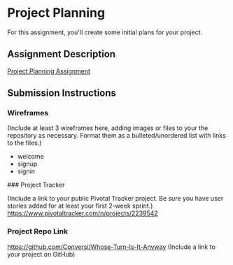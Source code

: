 # Project Planning
For this assignment, you'll create some initial plans for your project.

## Assignment Description
[Project Planning Assignment](https://education.launchcode.org/liftoff/assignments/planning/)

## Submission Instructions

### Wireframes

(Include at least 3 wireframes here, adding images or files to your the repository as necessary. Format them as a bulleted/unordered list with links to the files.)
<ul>
<li>welcome</li>
<li>signup</li>
<li>signin</li>
</ul>
### Project Tracker

(Include a link to your public Pivotal Tracker project. Be sure you have user stories added for at least your first 2-week sprint.)
https://www.pivotaltracker.com/n/projects/2239542
### Project Repo Link
https://github.com/Conversi/Whose-Turn-Is-It-Anyway
(Include a link to your project on GitHub)
